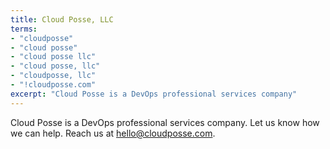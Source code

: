 ```yaml
---
title: Cloud Posse, LLC
terms: 
- "cloudposse"
- "cloud posse"
- "cloud posse llc"
- "cloud posse, llc"
- "cloudposse, llc"
- "!cloudposse.com"
excerpt: "Cloud Posse is a DevOps professional services company"
---
```

Cloud Posse is a DevOps professional services company. Let us know how we can help. Reach us at <hello@cloudposse.com>.
